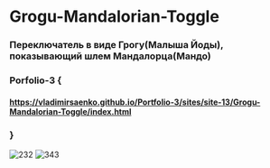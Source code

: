 # Grogu-Mandalorian-Toggle
 
### Переключатель в виде Грогу(Малыша Йоды), показывающий шлем Мандалорца(Мандо)

### Porfolio-3 {

#### https://vladimirsaenko.github.io/Portfolio-3/sites/site-13/Grogu-Mandalorian-Toggle/index.html

### }

![232](https://user-images.githubusercontent.com/56477695/116196781-95523080-a73c-11eb-8b88-d3f60d1acd73.jpg)
![343](https://user-images.githubusercontent.com/56477695/116196795-997e4e00-a73c-11eb-96bb-5b2fb8109a8c.jpg)
